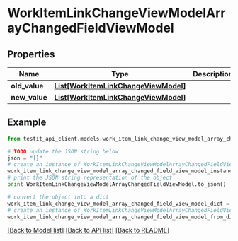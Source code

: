 # WorkItemLinkChangeViewModelArrayChangedFieldViewModel


## Properties
Name | Type | Description | Notes
------------ | ------------- | ------------- | -------------
**old_value** | [**List[WorkItemLinkChangeViewModel]**](WorkItemLinkChangeViewModel.md) |  | [optional] 
**new_value** | [**List[WorkItemLinkChangeViewModel]**](WorkItemLinkChangeViewModel.md) |  | [optional] 

## Example

```python
from testit_api_client.models.work_item_link_change_view_model_array_changed_field_view_model import WorkItemLinkChangeViewModelArrayChangedFieldViewModel

# TODO update the JSON string below
json = "{}"
# create an instance of WorkItemLinkChangeViewModelArrayChangedFieldViewModel from a JSON string
work_item_link_change_view_model_array_changed_field_view_model_instance = WorkItemLinkChangeViewModelArrayChangedFieldViewModel.from_json(json)
# print the JSON string representation of the object
print WorkItemLinkChangeViewModelArrayChangedFieldViewModel.to_json()

# convert the object into a dict
work_item_link_change_view_model_array_changed_field_view_model_dict = work_item_link_change_view_model_array_changed_field_view_model_instance.to_dict()
# create an instance of WorkItemLinkChangeViewModelArrayChangedFieldViewModel from a dict
work_item_link_change_view_model_array_changed_field_view_model_from_dict = WorkItemLinkChangeViewModelArrayChangedFieldViewModel.from_dict(work_item_link_change_view_model_array_changed_field_view_model_dict)
```
[[Back to Model list]](../README.md#documentation-for-models) [[Back to API list]](../README.md#documentation-for-api-endpoints) [[Back to README]](../README.md)


